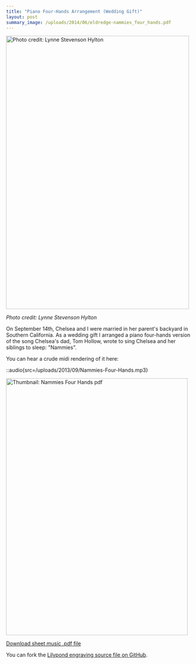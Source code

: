 ```yaml
---
title: "Piano Four-Hands Arrangement (Wedding Gift)"
layout: post
summary_image: /uploads/2014/06/eldredge-nammies_four_hands.pdf
---
```


<a href="/uploads/2013/09/wedding_dance_web.jpg"><img alt="Photo credit: Lynne Stevenson Hylton" src="/uploads/2013/09/wedding_dance_web.jpg" width="500" height="747" /></a>

*Photo credit: Lynne Stevenson Hylton*

On September 14th, Chelsea and I were married in her parent's backyard in Southern California. As a wedding gift I arranged a piano four-hands version of the song Chelsea's dad, Tom Hollow, wrote to sing Chelsea and her siblings to sleep: "Nammies".

You can hear a crude midi rendering of it here:

::audio{src=/uploads/2013/09/Nammies-Four-Hands.mp3}

<a href="/uploads/2014/06/eldredge-nammies_four_hands.pdf" target="_blank"><img class="aligncenter size-full wp-image-1484" alt="Thumbnail: Nammies Four Hands pdf" src="/uploads/2013/09/eldredge-nammies_four_hands.png" width="496" height="702" /></a>

<a href="/uploads/2014/06/eldredge-nammies_four_hands.pdf" target="_blank">Download sheet music .pdf file</a>

You can fork the <a href="https://github.com/captbaritone/eldredge-nammies_four_hands" target="_blank">Lilypond engraving source file on GitHub</a>.
